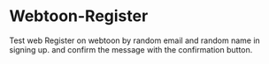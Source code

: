 # Webtoon-Register

Test web Register on webtoon by random email and random name in signing up.
and confirm the message with the confirmation button.
